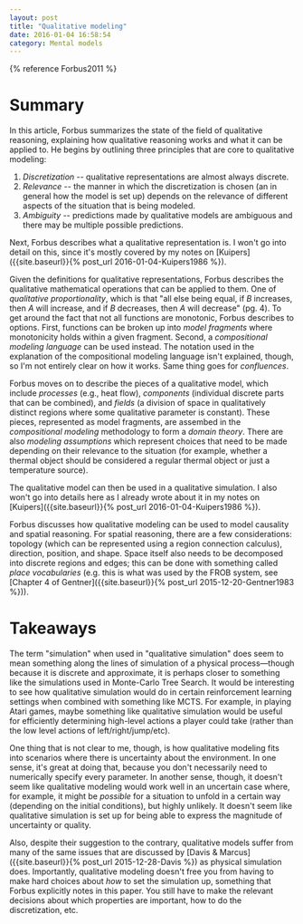 ```yaml
---
layout: post
title: "Qualitative modeling"
date: 2016-01-04 16:58:54
category: Mental models
---
```


{% reference Forbus2011 %}

# Summary

In this article, Forbus summarizes the state of the field of qualitative reasoning, explaining how qualitative reasoning works and what it can be applied to. He begins by outlining three principles that are core to qualitative modeling:

1. *Discretization* -- qualitative representations are almost always discrete.
2. *Relevance* -- the manner in which the discretization is chosen (an in general how the model is set up) depends on the relevance of different aspects of the situation that is being modeled.
3. *Ambiguity* -- predictions made by qualitative models are ambiguous and there may be multiple possible predictions.

Next, Forbus describes what a qualitative representation is. I won't go into detail on this, since it's mostly covered by my notes on [Kuipers]({{site.baseurl}}{% post_url 2016-01-04-Kuipers1986 %}).

Given the definitions for qualitative representations, Forbus describes the qualitative mathematical operations that can be applied to them. One of *qualitative proportionality*, which is that "all else being equal, if $B$ increases, then $A$ will increase, and if $B$ decreases, then $A$ will decrease" (pg. 4). To get around the fact that not all functions are monotonic, Forbus describes to options. First, functions can be broken up into *model fragments* where monotonicity holds within a given fragment. Second, a *compositional modeling language* can be used instead. The notation used in the explanation of the compositional modeling language isn't explained, though, so I'm not entirely clear on how it works. Same thing goes for *confluences*.

Forbus moves on to describe the pieces of a qualitative model, which include *processes* (e.g., heat flow), *components* (individual discrete parts that can be combined), and *fields* (a division of space in qualitatively distinct regions where some qualitative parameter is constant). These pieces, represented as model fragments, are assembed in the *compositional modeling* methodology to form a *domain theory*. There are also *modeling assumptions* which represent choices that need to be made depending on their relevance to the situation (for example, whether a thermal object should be considered a regular thermal object or just a temperature source).

The qualitative model can then be used in a qualitative simulation. I also won't go into details here as I already wrote about it in my notes on [Kuipers]({{site.baseurl}}{% post_url 2016-01-04-Kuipers1986 %}).

Forbus discusses how qualitative modeling can be used to model causality and spatial reasoning. For spatial reasoning, there are a few considerations: topology (which can be represented using a region connection calculus), direction, position, and shape. Space itself also needs to be decomposed into discrete regions and edges; this can be done with something called *place vocabularies* (e.g. this is what was used by the FROB system, see [Chapter 4 of Gentner]({{site.baseurl}}{% post_url 2015-12-20-Gentner1983 %})).

# Takeaways

The term "simulation" when used in "qualitative simulation" does seem to mean something along the lines of simulation of a physical process—though because it is discrete and approximate, it is perhaps closer to something like the simulations used in Monte-Carlo Tree Search. It would be interesting to see how qualitative simulation would do in certain reinforcement learning settings when combined with something like MCTS. For example, in playing Atari games, maybe something like qualitative simulation would be useful for efficiently determining high-level actions a player could take (rather than the low level actions of left/right/jump/etc).

One thing that is not clear to me, though, is how qualitative modeling fits into scenarios where there is uncertainty about the environment. In one sense, it's great at doing that, because you don't necessarily need to numerically specify every parameter. In another sense, though, it doesn't seem like qualitative modeling would work well in an uncertain case where, for example, it might be *possible* for a situation to unfold in a certain way (depending on the initial conditions), but highly unlikely. It doesn't seem like qualitative simulation is set up for being able to express the magnitude of uncertainty or quality.

Also, despite their suggestion to the contrary, qualitative models suffer from many of the same issues that are discussed by [Davis & Marcus]({{site.baseurl}}{% post_url 2015-12-28-Davis %}) as physical simulation does. Importantly, qualitative modeling doesn't free you from having to make hard choices about *how* to set the simulation up, something that Forbus explicitly notes in this paper. You still have to make the relevant decisions about which properties are important, how to do the discretization, etc.
